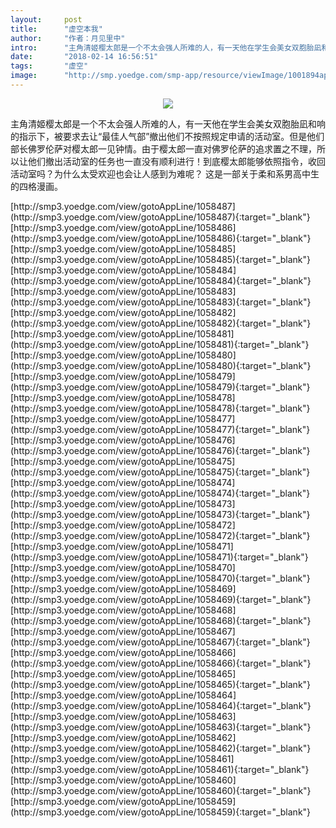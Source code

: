 ```yaml
---
layout:     post
title:      "虚空本我"
author:     "作者：月见里中"
intro:      "主角清姬樱太郎是一个不太会强人所难的人，有一天他在学生会美女双胞胎凪和响的指示下，被要求去让“最佳人气部”撤出他们不按照规定申请的活动室。但是他们部长佛罗伦萨对樱太郎一见钟情。由于樱太郎一直对佛罗伦萨的追求置之不理，所以让他们撤出活动室的任务也一直没有顺利进行！到底樱太郎能够依照指令，收回活动室吗？为什么太受欢迎也会让人感到为难呢？ 这是一部关于柔和系男高中生的四格漫画。"
date:       "2018-02-14 16:56:51"
tags:       "虚空"
image:      "http://smp.yoedge.com/smp-app/resource/viewImage/1001894appline.png"
---
```

<div style="text-align: center">
<p><img src="http://smp.yoedge.com/smp-app/resource/viewImage/1001894appline.png"/></p>
</div>
<p class="post-meta">
<span>主角清姬樱太郎是一个不太会强人所难的人，有一天他在学生会美女双胞胎凪和响的指示下，被要求去让“最佳人气部”撤出他们不按照规定申请的活动室。但是他们部长佛罗伦萨对樱太郎一见钟情。由于樱太郎一直对佛罗伦萨的追求置之不理，所以让他们撤出活动室的任务也一直没有顺利进行！到底樱太郎能够依照指令，收回活动室吗？为什么太受欢迎也会让人感到为难呢？ 这是一部关于柔和系男高中生的四格漫画。</span>
</p>
[http://smp3.yoedge.com/view/gotoAppLine/1058487](http://smp3.yoedge.com/view/gotoAppLine/1058487){:target="_blank"}
[http://smp3.yoedge.com/view/gotoAppLine/1058486](http://smp3.yoedge.com/view/gotoAppLine/1058486){:target="_blank"}
[http://smp3.yoedge.com/view/gotoAppLine/1058485](http://smp3.yoedge.com/view/gotoAppLine/1058485){:target="_blank"}
[http://smp3.yoedge.com/view/gotoAppLine/1058484](http://smp3.yoedge.com/view/gotoAppLine/1058484){:target="_blank"}
[http://smp3.yoedge.com/view/gotoAppLine/1058483](http://smp3.yoedge.com/view/gotoAppLine/1058483){:target="_blank"}
[http://smp3.yoedge.com/view/gotoAppLine/1058482](http://smp3.yoedge.com/view/gotoAppLine/1058482){:target="_blank"}
[http://smp3.yoedge.com/view/gotoAppLine/1058481](http://smp3.yoedge.com/view/gotoAppLine/1058481){:target="_blank"}
[http://smp3.yoedge.com/view/gotoAppLine/1058480](http://smp3.yoedge.com/view/gotoAppLine/1058480){:target="_blank"}
[http://smp3.yoedge.com/view/gotoAppLine/1058479](http://smp3.yoedge.com/view/gotoAppLine/1058479){:target="_blank"}
[http://smp3.yoedge.com/view/gotoAppLine/1058478](http://smp3.yoedge.com/view/gotoAppLine/1058478){:target="_blank"}
[http://smp3.yoedge.com/view/gotoAppLine/1058477](http://smp3.yoedge.com/view/gotoAppLine/1058477){:target="_blank"}
[http://smp3.yoedge.com/view/gotoAppLine/1058476](http://smp3.yoedge.com/view/gotoAppLine/1058476){:target="_blank"}
[http://smp3.yoedge.com/view/gotoAppLine/1058475](http://smp3.yoedge.com/view/gotoAppLine/1058475){:target="_blank"}
[http://smp3.yoedge.com/view/gotoAppLine/1058474](http://smp3.yoedge.com/view/gotoAppLine/1058474){:target="_blank"}
[http://smp3.yoedge.com/view/gotoAppLine/1058473](http://smp3.yoedge.com/view/gotoAppLine/1058473){:target="_blank"}
[http://smp3.yoedge.com/view/gotoAppLine/1058472](http://smp3.yoedge.com/view/gotoAppLine/1058472){:target="_blank"}
[http://smp3.yoedge.com/view/gotoAppLine/1058471](http://smp3.yoedge.com/view/gotoAppLine/1058471){:target="_blank"}
[http://smp3.yoedge.com/view/gotoAppLine/1058470](http://smp3.yoedge.com/view/gotoAppLine/1058470){:target="_blank"}
[http://smp3.yoedge.com/view/gotoAppLine/1058469](http://smp3.yoedge.com/view/gotoAppLine/1058469){:target="_blank"}
[http://smp3.yoedge.com/view/gotoAppLine/1058468](http://smp3.yoedge.com/view/gotoAppLine/1058468){:target="_blank"}
[http://smp3.yoedge.com/view/gotoAppLine/1058467](http://smp3.yoedge.com/view/gotoAppLine/1058467){:target="_blank"}
[http://smp3.yoedge.com/view/gotoAppLine/1058466](http://smp3.yoedge.com/view/gotoAppLine/1058466){:target="_blank"}
[http://smp3.yoedge.com/view/gotoAppLine/1058465](http://smp3.yoedge.com/view/gotoAppLine/1058465){:target="_blank"}
[http://smp3.yoedge.com/view/gotoAppLine/1058464](http://smp3.yoedge.com/view/gotoAppLine/1058464){:target="_blank"}
[http://smp3.yoedge.com/view/gotoAppLine/1058463](http://smp3.yoedge.com/view/gotoAppLine/1058463){:target="_blank"}
[http://smp3.yoedge.com/view/gotoAppLine/1058462](http://smp3.yoedge.com/view/gotoAppLine/1058462){:target="_blank"}
[http://smp3.yoedge.com/view/gotoAppLine/1058461](http://smp3.yoedge.com/view/gotoAppLine/1058461){:target="_blank"}
[http://smp3.yoedge.com/view/gotoAppLine/1058460](http://smp3.yoedge.com/view/gotoAppLine/1058460){:target="_blank"}
[http://smp3.yoedge.com/view/gotoAppLine/1058459](http://smp3.yoedge.com/view/gotoAppLine/1058459){:target="_blank"}



